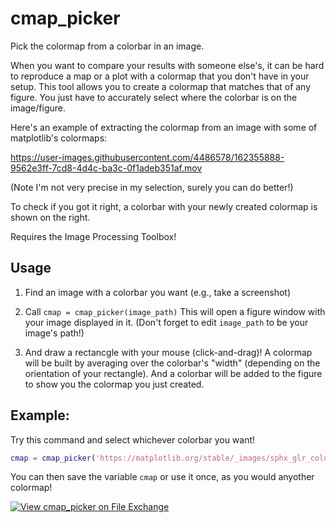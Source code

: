 # cmap_picker

Pick the colormap from a colorbar in an image.

When you want to compare your results with someone else's, it can be hard to reproduce a map or a plot with a colormap that you don't have in your setup. This tool allows you to create a colormap that matches that of any figure. You just have to accurately select where the colorbar is on the image/figure.

Here's an example of extracting the colormap from an image with some of matplotlib's colormaps:

https://user-images.githubusercontent.com/4486578/162355888-9562e3ff-7cd8-4d4c-ba3c-0f1adeb351af.mov

 (Note I'm not very precise in my selection, surely you can do better!)

To check if you got it right, a colorbar with your newly created colormap is shown on the right.

Requires the Image Processing Toolbox!

## Usage

1. Find an image with a colorbar you want (e.g., take a screenshot)

2. Call `cmap = cmap_picker(image_path)`
   This will open a figure window with your image displayed in it.
   (Don't forget to edit `image_path` to be your image's path!)

3. And draw a rectancgle with your mouse (click-and-drag)!
   A colormap will be built by averaging over the colorbar's "width"
   (depending on the orientation of your rectangle).
   And a colorbar will be added to the figure to show you the colormap you just created.

## Example:

Try this command and select whichever colorbar you want!

```matlab
cmap = cmap_picker('https://matplotlib.org/stable/_images/sphx_glr_colormaps_001_2_0x.png');
```

You can then save the variable `cmap` or use it once, as you would anyother colormap!

[![View cmap_picker on File Exchange](https://www.mathworks.com/matlabcentral/images/matlab-file-exchange.svg)](https://au.mathworks.com/matlabcentral/fileexchange/109635-cmap_picker)
